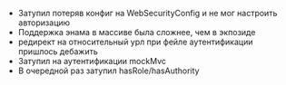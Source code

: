 * Затупил потеряв конфиг на WebSecurityConfig и не мог настроить авторизацию
* Поддержка энама в массиве была сложнее, чем в экпозиде
* редирект на относительный урл при фейле аутентификации пришлось дебажить
* Затупил на аутентификации mockMvc
* В очередной раз затупил hasRole/hasAuthority